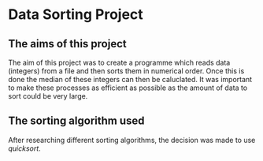 # Data Sorting Project

## The aims of this project

The aim of this project was to create a programme which reads data (integers) from a file and then sorts them in numerical order. Once this is done the median of these integers can then be caluclated. It was important to make these processes as efficient as possible as the amount of data to sort could be very large.

## The sorting algorithm used

After researching different sorting algorithms, the decision was made to use *quicksort*.
